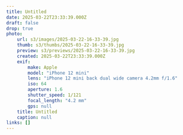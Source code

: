 ```yaml
---
title: Untitled
date: 2025-03-22T23:33:39.000Z
draft: false
drop: true
photo:
    url: s3/images/2025-03-22-16-33-39.jpg
    thumb: s3/thumbs/2025-03-22-16-33-39.jpg
    preview: s3/previews/2025-03-22-16-33-39.jpg
    created: 2025-03-22T23:33:39.000Z
    exif:
        make: Apple
        model: "iPhone 12 mini"
        lens: "iPhone 12 mini back dual wide camera 4.2mm f/1.6"
        iso: 64
        aperture: 1.6
        shutter_speed: 1/121
        focal_length: "4.2 mm"
        gps: null
    title: Untitled
    caption: null
links: []
---
```


